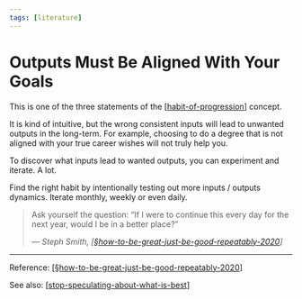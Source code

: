 ```yaml
---
tags: [literature]
---
```


# Outputs Must Be Aligned With Your Goals

This is one of the three statements of the [[habit-of-progression]] concept.

It is kind of intuitive, but the wrong consistent inputs will lead to unwanted outputs in the long-term. For example, choosing to do a degree that is not aligned with your true career wishes will not truly help you.

To discover what inputs lead to wanted outputs, you can experiment and iterate. A lot.

Find the right habit by intentionally testing out more inputs / outputs dynamics. Iterate monthly, weekly or even daily.

> Ask yourself the question: “If I were to continue this every day for the next year, would I be in a better place?” 
> 
> — *Steph Smith, [[§how-to-be-great-just-be-good-repeatably-2020]]*

---
Reference: [[§how-to-be-great-just-be-good-repeatably-2020]]

See also: [[stop-speculating-about-what-is-best]]


[//begin]: # "Autogenerated link references for markdown compatibility"
[habit-of-progression]: habit-of-progression "Habit of Progression"
[§how-to-be-great-just-be-good-repeatably-2020]: ../1-reference/§how-to-be-great-just-be-good-repeatably-2020 "How to Be Great? Just Be Good, Repeatably (2020)"
[stop-speculating-about-what-is-best]: stop-speculating-about-what-is-best "Stop Speculating About What Is Best"
[//end]: # "Autogenerated link references"